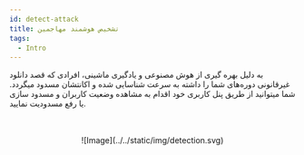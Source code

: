 ```yaml
---
id: detect-attack
title: تشخیص هوشمند مهاجمین
tags:
  - Intro
---
```


به دلیل بهره گیری از هوش مصنوعی و یادگیری ماشینی، افرادی که قصد دانلود غیرقانونی دوره‌های شما را داشته به سرعت شناسایی
شده و اکانتشان مسدود میگردد. شما میتوانید از طریق پنل کاربری خود اقدام به مشاهده وضعیت کاربران و مسدود سازی یا رفع
مسدودیت نمایید.


<br/>
<br/>
<center>
![Image](../../static/img/detection.svg)
</center>